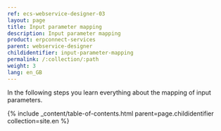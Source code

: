 ```yaml
---
ref: ecs-webservice-designer-03
layout: page
title: Input parameter mapping
description: Input parameter mapping
product: erpconnect-services
parent: webservice-designer
childidentifier: input-parameter-mapping
permalink: /:collection/:path
weight: 3
lang: en_GB
---
```


In the following steps you learn everything about the mapping of input parameters.

{% include _content/table-of-contents.html parent=page.childidentifier collection=site.en %}
